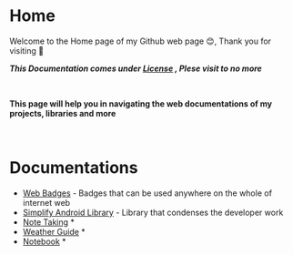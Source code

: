 # Home

Welcome to the Home page of my Github web page 😊, Thank you for visiting 🙌

***This Documentation comes under
[License](https://arnoldvaz27.github.io) , Plese visit to no more***

<br>

**This page will help you in navigating the web documentations of my projects, libraries and more**

<br>

# Documentations

- [Web Badges](https://arnoldvaz27.github.io) - Badges that can be used anywhere on the whole of internet web
- [Simplify Android Library](https://arnoldvaz27.github.io/Simplify) - Library that condenses the developer work
- [Note Taking](https://arnoldvaz27.github.io/Remarques) *
- [Weather Guide](https://arnoldvaz27.github.io/WeatherGuide) *
- [Notebook](https://arnoldvaz27.github.io/Notebook) *
